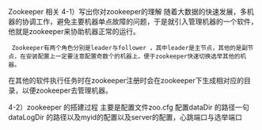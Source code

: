 Zookeeper 相关
4-1）写出你对zookeeper的理解
     随着大数据的快速发展，多机器的协调工作，避免主要机器单点故障的问题，于是就引入管理机器的一个软件，他就是zookeeper来协助机器正常的运行。

     Zookeeper有两个角色分别是leader与follower ，其中leader是主节点，其他的是副节点，在安装配置上一定要注意配置奇数个的机器上，便于zookeeper快速切换选举其他的机器。

在其他的软件执行任务时在zookeeper注册时会在zookeeper下生成相对应的目录，以便zookeeper去管理机器。

 

4-2）zookeeper 的搭建过程
主要是配置文件zoo.cfg 配置dataDir 的路径一句dataLogDir 的路径以及myid的配置以及server的配置，心跳端口与选举端口
